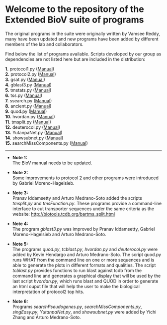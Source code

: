 # Welcome to the repository of the Extended BioV suite of programs

The original programs in the suite were originally written by Vamsee Reddy, many have been updated and new programs have been added by different members of the lab and collaborators.

Find below the list of programs available. Scripts developed by our group as dependencies are not listed here but are included in the distribution:  

**1.** protocol1.py   ([Manual](manuals/BioV_manual.pdf))  
**2.** protocol2.py   ([Manual](manuals/BioV_manual.pdf))  
**3.** gsat.py        ([Manual](manuals/BioV_manual.pdf))  
**4.** gblast3.py     ([Manual](manuals/BioV_manual.pdf))    
**5.** tmstats.py     ([Manual](manuals/BioV_manual.pdf))  
**6.** tss.py         ([Manual](manuals/BioV_manual.pdf))  
**7.** ssearch.py     ([Manual](manuals/BioV_manual.pdf))  
**8.** ancient.py     ([Manual](manuals/AR_INSTRUCTIONS.pdf))   
**9.** quod.py        ([Manual](https://gitlab.com//khendarg/hvordan/blob/master/docs/quod.md))  
**10.** hvordan.py    ([Manual](https://gitlab.com/khendarg/hvordan/blob/master/docs/hvordan.md))  
**11.** tmsplit.py    ([Manual](manuals/tmsplit.md))  
**12.** deuterocol.py ([Manual](https://github.com/SaierLaboratory/deuterocol))  
**13.** YutanpaNet.py ([Manual](manuals/YutanpaNet.md))  
**14.** showsubnet.py ([Manual](manuals/showsubnet.md))  
**15.** searchMissComponents.py ([Manual](manuals/searchMissComponents.md))  

---  

* **Note 1:**  
The BioV manual needs to be updated.  

* **Note 2:**  
Some improvements to protocol 2 and other programs
were introduced by Gabriel Moreno-Hagelsieb.   

* **Note 3:**  
Pranav Iddamsetty and Arturo Medrano-Soto added the scripts
_tmsplit.py_ and _tmsFunction.py_. These programs provide a 
command-line interface to cut transporter sequences
under the same criteria as the website: http://biotools.tcdb.org/bartms_split.html  

* **Note 4:**  
The program _gblast3.py_ was improved by Pranav Iddamsetty, 
Gabriel Moreno-Hagelsieb and Arturo Medrano-Soto.   

* **Note 5:**  
The programs _quod.py_, _tcblast.py_, _hvordan.py_ and _deuterocol.py_ 
were added by Kevin Hendargo and Arturo Medrano-Soto. The script quod.py 
runs WHAT from the command line on one or more sequences and is able 
to generate the plots in different formats and qualities. The script 
_tcblast.py_ provides functions to run blast against tcdb from the 
command line and generates a graphical display that will be used by 
the last script _hvordan.py_, which runs blast and QUOD in order to 
generate an html ouput file that will help the user to make the 
biological interpretation of protocol2 top hits.  

* **Note 6:**  
Programs _searchPseudogenes.py_, _searchMissComponents.py_, _singEasy.py_,
_YutanpaNet.py_, and _showsubnet.py_ were added by Yichi Zhang and Arturo
Medrano-Soto.

